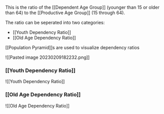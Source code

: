 This is the ratio of the [[Dependent Age Group]] (younger than 15 or older than 64) to the [[Productive Age Group]] (15 through 64).

The ratio can be seperated into two categories:
- [[Youth Dependency Ratio]]
- [[Old Age Dependency Ratio]]

[[Population Pyramid]]s are used to visualize dependency ratios

![[Pasted image 20230209182232.png]]

### [[Youth Dependency Ratio]]
![[Youth Dependency Ratio]]

### [[Old Age Dependency Ratio]]
![[Old Age Dependency Ratio]]
